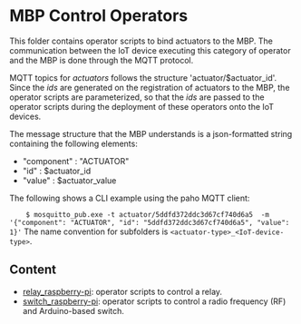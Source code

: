 # MBP Control Operators

This folder contains operator scripts to bind actuators to the MBP. The communication between the IoT device executing this category of operator and the MBP is done through the MQTT protocol. 

MQTT topics for *actuators* follows the structure 'actuator/$actuator_id'. Since the *ids* are generated on the registration of actuators to the MBP, the operator scripts are parameterized, so that the *ids* are passed to the operator scripts during the deployment of these operators onto the IoT devices.

The message structure that the MBP understands is a json-formatted string containing the following elements:
 - "component" : "ACTUATOR"
 - "id" : $actuator_id
 - "value" : $actuator_value

The following shows a CLI example using the paho MQTT client: 

``    
    $ mosquitto_pub.exe -t actuator/5ddfd372ddc3d67cf740d6a5 
      -m '{"component": "ACTUATOR", "id": "5ddfd372ddc3d67cf740d6a5", "value": 1}'
``
The name convention for subfolders is `<actuator-type>_<IoT-device-type>`.

## Content

- [relay_raspberry-pi](relay_raspberry-pi): operator scripts to control a relay.
- [switch_raspberry-pi](switch_raspberry-pi): operator scripts to control a radio frequency (RF) and Arduino-based switch.